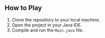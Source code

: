 ## How to Play

1. Clone the repository to your local machine.
2. Open the project in your Java IDE.
3. Compile and run the `Main.java` file.
